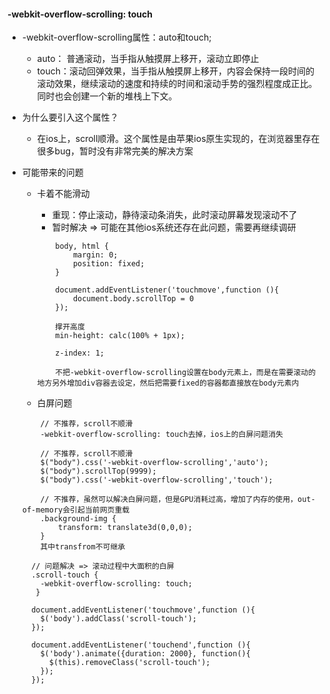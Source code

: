 #### -webkit-overflow-scrolling: touch
* -webkit-overflow-scrolling属性：auto和touch;
    * auto： 普通滚动，当手指从触摸屏上移开，滚动立即停止
    * touch：滚动回弹效果，当手指从触摸屏上移开，内容会保持一段时间的滚动效果，继续滚动的速度和持续的时间和滚动手势的强烈程度成正比。同时也会创建一个新的堆栈上下文。
* 为什么要引入这个属性？
    * 在ios上，scroll顺滑。这个属性是由苹果ios原生实现的，在浏览器里存在很多bug，暂时没有非常完美的解决方案
* 可能带来的问题
    * 卡着不能滑动
        * 重现：停止滚动，静待滚动条消失，此时滚动屏幕发现滚动不了
        * 暂时解决 => 可能在其他ios系统还存在此问题，需要再继续调研
        ```
            body, html {
                margin: 0;
                position: fixed;
            }

            document.addEventListener('touchmove',function (){
                document.body.scrollTop = 0
            });
        ```

        ```
            撑开高度
            min-height: calc(100% + 1px);
        ```

        ```
            z-index: 1;
        ```

        ```
            不把-webkit-overflow-scrolling设置在body元素上，而是在需要滚动的地方另外增加div容器去设定，然后把需要fixed的容器都直接放在body元素内
        ```

    * 白屏问题 
    ```
        // 不推荐，scroll不顺滑
        -webkit-overflow-scrolling: touch去掉，ios上的白屏问题消失
    ```

    ```
        // 不推荐，scroll不顺滑
        $("body").css('-webkit-overflow-scrolling','auto');
        $("body").scrollTop(9999);
        $("body").css('-webkit-overflow-scrolling','touch');
    ```

    ```
        // 不推荐，虽然可以解决白屏问题，但是GPU消耗过高，增加了内存的使用，out-of-memory会引起当前网页重载
        .background-img {
            transform: translate3d(0,0,0);  
        } 
        其中transfrom不可继承
    ```

    ```
      // 问题解决 => 滚动过程中大面积的白屏
      .scroll-touch {
        -webkit-overflow-scrolling: touch;
       }

      document.addEventListener('touchmove',function (){
        $('body').addClass('scroll-touch');
      });

      document.addEventListener('touchend',function (){
        $('body').animate({duration: 2000}, function(){
          $(this).removeClass('scroll-touch');
        });
      });
    ```
